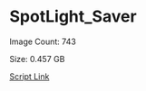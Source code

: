 # SpotLight_Saver

Image Count: 743

Size: 0.457 GB

[Script Link](https://github.com/liuyal/Archive/blob/master/Python/Utilities/Miscellaneous/spotlight_saver.py)